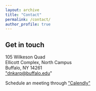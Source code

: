 ```yaml
---
layout: archive
title: "Contact"
permalink: /contact/
author_profile: true
---
```


## Get in touch 

105 Wilkeson Quad <br>
Ellicott Complex, North Campus <br>
Buffalo, NY 14261 <br>
<a href="mailto:dnkarp@buffalo.edu"> "dnkarp@buffalo.edu"</a>

Schedule an meeting through <a href="https://calendly.com/karpd/"> "Calendly"</a>
